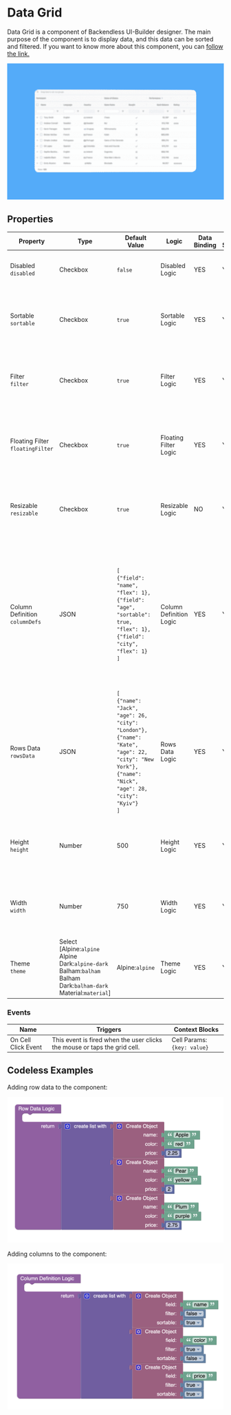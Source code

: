 # Data Grid

Data Grid is a component of Backendless UI-Builder designer. The main purpose of the component is to display data, and this data can be sorted and filtered.
If you want to know more about this component, you can [follow the link.](https://www.ag-grid.com/example/)

<p align="center">
  <img src="./thumbnail.png" alt="thumbnail" width="780"/>
</p>

## Properties

| Property                             | Type                                                                                                                             | Default Value                                                                                                                                                             | Logic                   | Data Binding | UI Setting | Description                                                                                                                                                                                   |
|--------------------------------------|----------------------------------------------------------------------------------------------------------------------------------|---------------------------------------------------------------------------------------------------------------------------------------------------------------------------|-------------------------|--------------|------------|-----------------------------------------------------------------------------------------------------------------------------------------------------------------------------------------------|
| Disabled<br/>`disabled`              | Checkbox                                                                                                                         | `false`                                                                                                                                                                   | Disabled Logic          | YES          | YES        | This handler allows you to disable a component.                                                                                                                                               |
| Sortable<br/>`sortable`              | Checkbox                                                                                                                         | `true`                                                                                                                                                                    | Sortable Logic          | YES          | YES        | This handler allows you to specify the sorting option for all grid columns.                                                                                                                   |
| Filter<br/>`filter`                  | Checkbox                                                                                                                         | `true`                                                                                                                                                                    | Filter Logic            | YES          | YES        | This handler allows you to add filtering capability to all grid columns.                                                                                                                      |
| Floating Filter<br/>`floatingFilter` | Checkbox                                                                                                                         | `true`                                                                                                                                                                    | Floating Filter Logic   | YES          | YES        | This handler allows you to specify whether or not the floating filter is displayed.                                                                                                           |
| Resizable<br/>`resizable`            | Checkbox                                                                                                                         | `true`                                                                                                                                                                    | Resizable Logic         | NO           | YES        | This handler allows you to add the ability to change column widths.                                                                                                                           |
| Column Definition<br/>`columnDefs`   | JSON                                                                                                                             | `[`<br/>`{"field": "name", "flex": 1},`<br/>`{"field": "age", "sortable": true, "flex": 1},`<br/>`{"field": "city", "flex": 1}`<br/>`]`                                   | Column Definition Logic | YES          | YES        | This handler allows you to define columns for the component. Watch [Codeless Examples](#examples). Signature of column: List of object `{field: String, sortable: Boolean, filter: Boolean}`. |
| Rows Data<br/>`rowsData`             | JSON                                                                                                                             | `[`<br/>`{"name": "Jack", "age": 26, "city": "London"},`<br/>`{"name": "Kate", "age": 22, "city": "New York"},`<br/>`{"name": "Nick", "age": 28, "city": "Kyiv"}`<br/>`]` | Rows Data Logic         | YES          | YES        | This handler allows you to set data to the component. Watch [Codeless Examples](#examples). Signature of data: List of object `{field: String \| Number}`.                                    |
| Height<br/>`height`                  | Number                                                                                                                           | 500                                                                                                                                                                       | Height Logic            | YES          | YES        | This handler allows you to specify the height of the component in pixels.                                                                                                                     |
| Width<br/>`width`                    | Number                                                                                                                           | 750                                                                                                                                                                       | Width Logic             | YES          | YES        | This handler allows you to specify the width of the component in pixels.                                                                                                                      |
| Theme<br/>`theme`                    | Select [Alpine:`alpine`<br/>Alpine Dark:`alpine-dark`<br/>Balham:`balham`<br/>Balham Dark:`balham-dark`<br/>Material:`material`] | Alpine:`alpine`                                                                                                                                                           | Theme Logic             | YES          | YES        | This handler allows you to specify the theme of the component.                                                                                                                                |

### Events

| Name                | Triggers                                                                  | Context Blocks              |
|---------------------|---------------------------------------------------------------------------|---------------------------- |
| On Cell Click Event | This event is fired when the user clicks the mouse or taps the grid cell. | Cell Params: `{key: value}` |

## <a id="examples"></a> Codeless Examples

Adding row data to the component:

![markers example](./example-images/adding-row-data.png)

Adding columns to the component:

![markers example](./example-images/adding-columns.png)
